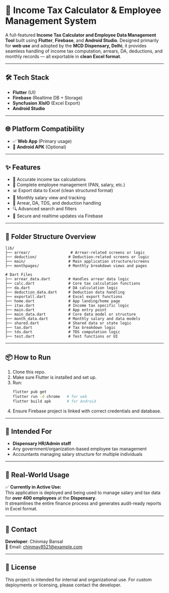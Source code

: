 # 💼 Income Tax Calculator & Employee Management System

A full-featured **Income Tax Calculator and Employee Data Management Tool** built using **Flutter**, **Firebase**, and **Android Studio**. Designed primarily for **web use** and adopted by the **MCD Dispensary, Delhi**, it provides seamless handling of income tax computation, arrears, DA, deductions, and monthly records — all exportable in **clean Excel format**.

---

## 🛠️ Tech Stack

- **Flutter** (UI)
- **Firebase** (Realtime DB + Storage)
- **Syncfusion XlsIO** (Excel Export)
- **Android Studio**

---

## 🌐 Platform Compatibility

- ✅ **Web App** (Primary usage)
- 📱 **Android APK** (Optional)

---

## ✨ Features

- 🔢 Accurate income tax calculations
- 👥 Complete employee management (PAN, salary, etc.)
- 📊 Export data to Excel (clean structured format)
- 📅 Monthly salary view and tracking
- 🧾 Arrear, DA, TDS, and deduction handling
- 🔍 Advanced search and filters
- 🔐 Secure and realtime updates via Firebase

---

## 📁 Folder Structure Overview

```
lib/
├── arrear/                  # Arrear-related screens or logic
├── deduction/              # Deduction-related screens or logic
├── main/                   # Main application structure/screens
├── monthpages/             # Monthly breakdown views and pages

# Dart Files
├── arrear_data.dart        # Handles arrear data logic
├── calc.dart               # Core tax calculation functions
├── da.dart                 # DA calculation logic
├── deduction_data.dart     # Deduction data handling
├── exportall.dart          # Excel export functions
├── home.dart               # App landing/home page
├── itax.dart               # Income tax specific logic
├── main.dart               # App entry point
├── main_data.dart          # Core data model or structure
├── month_data.dart         # Monthly salary and data models
├── shared.dart             # Shared data or state logic
├── tax.dart                # Tax breakdown logic
├── tds.dart                # TDS computation logic
├── test.dart               # Test functions or UI
```

---

## 📦 How to Run

1. Clone this repo.
2. Make sure Flutter is installed and set up.
3. Run:
   ```bash
   flutter pub get
   flutter run -d chrome   # for web
   flutter build apk       # for Android
   ```
4. Ensure Firebase project is linked with correct credentials and database.

---

## 👤 Intended For

- **Dispensary HR/Admin staff**
- Any government/organization-based employee tax management
- Accountants managing salary structure for multiple individuals

---

## 🏢 Real-World Usage

✅ **Currently in Active Use:**  
This application is deployed and being used to manage salary and tax data for **over 400 employees** at the **Dispensary**.  
It streamlines the entire finance process and generates audit-ready reports in Excel format.

---

## 📩 Contact

**Developer**: Chinmay Bansal  
📧 Email: chinmay8521@example.com  

---

## 📝 License

This project is intended for internal and organizational use. For custom deployments or licensing, please contact the developer.
